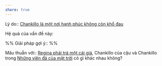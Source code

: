 ```yaml
---
share: true
---
```

Lý do:: [Chankillo là một nơi hạnh phúc không còn khổ đau](../Quan%20%C4%91i%E1%BB%83m,%20th%C3%A1i%20%C4%91%E1%BB%99,%20nguy%C3%AAn%20t%E1%BA%AFc%20s%E1%BB%91ng,%20%C4%91i%E1%BB%81u%20m%C3%ACnh%20th%E1%BA%A5y%20ho%E1%BA%B7c%20c%E1%BA%A3m%20nh%E1%BA%ADn/Chankillo%20l%C3%A0%20m%E1%BB%99t%20n%C6%A1i%20h%E1%BA%A1nh%20ph%C3%BAc%20kh%C3%B4ng%20c%C3%B2n%20kh%E1%BB%95%20%C4%91au.md)

Hệ quả của vấn đề này:


%%
Giải pháp gợi ý:: 
%%



Mâu thuẫn với:: [Regina phải trả một cái giá](../Phim,%20truy%E1%BB%87n/Once%20Upon%20A%20Time/Regina%20ph%E1%BA%A3i%20tr%E1%BA%A3%20m%E1%BB%99t%20c%C3%A1i%20gi%C3%A1.md), Chankillo của cậu và Chankillo trong [Những viên đá của mặt trời](../Phim,%20truy%E1%BB%87n/Nh%E1%BB%AFng%20vi%C3%AAn%20%C4%91%C3%A1%20c%E1%BB%A7a%20m%E1%BA%B7t%20tr%E1%BB%9Di.md) có gì khác nhau không?
